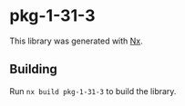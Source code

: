 # pkg-1-31-3

This library was generated with [Nx](https://nx.dev).

## Building

Run `nx build pkg-1-31-3` to build the library.
